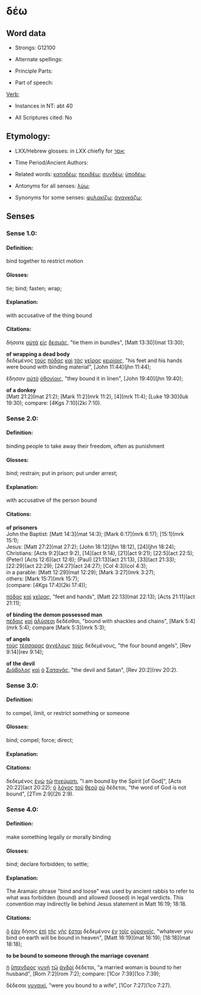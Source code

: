 # δέω

<!-- Status: S2=NeedsFinalCheck -->
<!-- Lexica used for edits:  BDAG LN CVB -->

## Word data

* Strongs: G12100

* Alternate spellings:

* Principle Parts: 

* Part of speech: 

[Verb](http://ugg.readthedocs.io/en/latest/verb.html); 

* Instances in NT: abt 40

* All Scriptures cited: No

## Etymology: 


* LXX/Hebrew glosses: in LXX chiefly for [אסר](//en-uhl/H0631);

* Time Period/Ancient Authors: 

* Related words: [καταδέω](../G26110/01.md); [περιδέω](../G40190/01.md); [συνδέω](../G48870/01.md); [ὐποδέω](../G52650/01.md);

* Antonyms for all senses: [λύω](../G30890/01.md);

* Synonyms for some senses: [φυλακίζω](../G54390/01.md); [ἀναγκάζω](../G03150/01.md);


## Senses 


### Sense 1.0: 

#### Definition: 

bind together to restrict motion

#### Glosses: 

tie; bind; fasten; wrap;

#### Explanation: 

with accusative of the thing bound

#### Citations: 

δήσατε [αὐτὰ](../G08460/01.md) [εἰς](../G15190/01.md) [δεσμάς](../G11990/01.md), "tie them in bundles", [Matt 13:30](mat 13:30);

**of wrapping a dead body**  
δεδεμένος [τοὺς](../G35880/01.md) [πόδας](../G42280/01.md) [καὶ](../G25320/01.md) [τὰς](../G35880/01.md) [χεῖρας](../G54950/01.md) [κειρίαις](../G27500/01.md), "his feet and his hands were bound with binding material", [John 11:44](jhn 11:44);

ἔδησαν [αὐτὸ](../G08460/01.md) [ὀθονίοις](../G36080/01.md), "they bound it in linen", [John 19:40](jhn 19:40);

**of a donkey**  
[Matt 21:2](mat 21:2); [Mark 11:2](mrk 11:2), [4](mrk 11:4); [Luke 19:30](luk 19:30); compare: [4Kgs 7:10](2ki 7:10).

### Sense 2.0: 

#### Definition: 

binding people to take away their freedom, often as punishment

#### Glosses: 

 bind; restrain;  put in prison; put under arrest;

#### Explanation: 

with accusative of the person bound

#### Citations: 

**of prisoners**  
John the Baptist: [Matt 14:3](mat 14:3); [Mark 6:17](mrk 6:17); [15:1](mrk 15:1);  
Jesus: [Matt 27:2](mat 27:2); [John 18:12](jhn 18:12), [24](jhn 18:24);  
Christians: [Acts 9:2](act 9:2), [14](act 9:14), [21](act 9:21); [22:5](act 22:5); (Peter) [Acts 12:6](act 12:6); (Paul) [21:13](act 21:13), [33](act 21:33); [22:29](act 22:29); [24:27](act 24:27); [Col 4:3](col 4:3);  
in a parable: [Matt 12:29](mat 12:29); [Mark 3:27](mrk 3:27);  
others: [Mark 15:7](mrk 15:7);  
(compare: [4Kgs 17:4](2ki 17:4));

[πόδας](../G42280/01.md) [καὶ](../G25320/01.md) [χεῖρας](../G54950/01.md), "feet and hands", [Matt 22:13](mat 22:13); [Acts 21:11](act 21:11);

**of binding the demon possessed man**  
[πέδαις](../G39760/01.md) [καὶ](../G25320/01.md) [ἁλύσεσι](../G02540/01.md) δεδέσθαι, "bound with shackles and chains", [Mark 5:4](mrk 5:4); compare [Mark 5:3](mrk 5:3);

**of angels**  
[τοὺς](../G35880/01.md) [τέσσαρας](../G50640/01.md) [ἀγγέλους](../G00320/01.md) [τοὺς](../G35880/01.md) δεδεμένους, "the four bound angels", [Rev 9:14](rev 9:14);

**of the devil**  
[Διάβολος](../G12280/01.md) [καὶ](../G25320/01.md) [ὁ](../G35880/01.md) [Σατανᾶς](../G45670/01.md), "the devil and Satan", [Rev 20:2](rev 20:2).

### Sense 3.0: 

#### Definition: 

to compel, limit, or restrict something or someone

#### Glosses: 

bind; compel; force; direct;

#### Explanation: 


#### Citations: 

δεδεμένος [ἐγὼ](../G14730/01.md) [τῷ](../G35880/01.md) [πνεύματι](../G41510/01.md), "I am bound by the Spirit [of God]", [Acts 20:22](act 20:22); [ὁ](../G35880/01.md) [λόγος](../G30560/01.md) [τοῦ](../G35880/01.md) [θεοῦ](../G23160/01.md) [οὐ](../G37560/01.md) δέδεται, "the word of God is not bound", [2Tim 2:9](2ti 2:9).

### Sense 4.0: 

#### Definition: 

make something legally or morally binding

#### Glosses: 

 bind;  declare forbidden; to settle;

#### Explanation: 
The Aramaic phrase "bind and loose" was used by ancient rabbis to refer to what was forbidden (bound) and allowed (loosed) in legal verdicts. This convention may indirectly lie behind Jesus statement in Matt 16:19; 18:18. 

#### Citations: 

[ὃ](../G37390/01.md) [ἐὰν](../G14370/01.md) δήσῃς [ἐπὶ](../G19090/01.md) [τῆς](../G35880/01.md) [γῆς](../G10930/01.md) [ἔσται](../G00000/01.md) δεδεμένον [ἐν](../G17220/01.md) [τοῖς](../G35880/01.md) [οὐρανοῖς](../G37720/01.md), "whatever you bind on earth will be bound in heaven", [Matt 16:19](mat 16:19); [18:18](mat 18:18);


**to be bound to someone through the marriage covenant** 

[ἡ](../G35880/01.md) [ὕπανδρος](../G52200/01.md) [γυνὴ](../G11350/01.md) [τῷ](../G35880/01.md) [ἀνδρὶ](../G04350/01.md) δέδεται, "a married woman is bound to her husband", [Rom 7:2](rom 7:2); compare: [1Cor 7:39](1co 7:39);

δέδεσαι [γυναικί](../G11350/01.md), "were you bound to a wife", [1Cor 7:27](1co 7:27).




